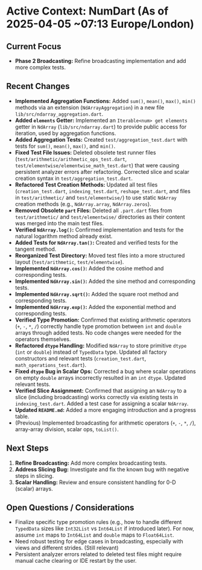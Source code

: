 <!-- Version: 1.5 | Last Updated: 2025-04-05 | Updated By: Cline -->

# Active Context: NumDart (As of 2025-04-05 ~07:13 Europe/London)

## Current Focus

- **Phase 2 Broadcasting:** Refine broadcasting implementation and add more
  complex tests.

## Recent Changes

- **Implemented Aggregation Functions:** Added `sum()`, `mean()`, `max()`,
  `min()` methods via an extension (`NdArrayAggregation`) in a new file
  `lib/src/ndarray_aggregation.dart`.
- **Added `elements` Getter:** Implemented an `Iterable<num> get elements`
  getter in `NdArray` (`lib/src/ndarray.dart`) to provide public access for
  iteration, used by aggregation functions.
- **Added Aggregation Tests:** Created `test/aggregation_test.dart` with tests
  for `sum()`, `mean()`, `max()`, and `min()`.
- **Fixed Test File Issues:** Deleted obsolete test runner files
  (`test/arithmetic/arithmetic_ops_test.dart`,
  `test/elementwise/elementwise_math_test.dart`) that were causing persistent
  analyzer errors after refactoring. Corrected slice and scalar creation syntax
  in `test/aggregation_test.dart`.
- **Refactored Test Creation Methods:** Updated all test files
  (`creation_test.dart`, `indexing_test.dart`, `reshape_test.dart`, and files in
  `test/arithmetic/` and `test/elementwise/`) to use static `NdArray` creation
  methods (e.g., `NdArray.array`, `NdArray.zeros`).
- **Removed Obsolete `part` Files:** Deleted all `.part.dart` files from
  `test/arithmetic/` and `test/elementwise/` directories as their content was
  merged into the main test files.
- **Verified `NdArray.log()`:** Confirmed implementation and tests for the
  natural logarithm method already exist.
- **Added Tests for `NdArray.tan()`:** Created and verified tests for the
  tangent method.
- **Reorganized Test Directory:** Moved test files into a more structured layout
  (`test/arithmetic`, `test/elementwise`).
- **Implemented `NdArray.cos()`:** Added the cosine method and corresponding
  tests.
- **Implemented `NdArray.sin()`:** Added the sine method and corresponding
  tests.
- **Implemented `NdArray.sqrt()`:** Added the square root method and
  corresponding tests.
- **Implemented `NdArray.exp()`:** Added the exponential method and
  corresponding tests.
- **Verified Type Promotion:** Confirmed that existing arithmetic operators
  (`+`, `-`, `*`, `/`) correctly handle type promotion between `int` and
  `double` arrays through added tests. No code changes were needed for the
  operators themselves.
- **Refactored `dtype` Handling:** Modified `NdArray` to store primitive `dtype`
  (`int` or `double`) instead of `TypedData` type. Updated all factory
  constructors and relevant tests (`creation_test.dart`,
  `math_operations_test.dart`).
- **Fixed `dtype` Bug in Scalar Ops:** Corrected a bug where scalar operations
  on empty `double` arrays incorrectly resulted in an `int` `dtype`. Updated
  relevant tests.
- **Verified Slice Assignment:** Confirmed that assigning an `NdArray` to a
  slice (including broadcasting) works correctly via existing tests in
  `indexing_test.dart`. Added a test case for assigning a scalar `NdArray`.
- **Updated `README.md`:** Added a more engaging introduction and a progress
  table.
- (Previous) Implemented broadcasting for arithmetic operators (`+`, `-`, `*`,
  `/`), array-array division, scalar ops, `toList()`.

## Next Steps

1. **Refine Broadcasting:** Add more complex broadcasting tests.
2. **Address Slicing Bug:** Investigate and fix the known bug with negative
   steps in slicing.
3. **Scalar Handling:** Review and ensure consistent handling for 0-D (scalar)
   arrays.

## Open Questions / Considerations

- Finalize specific type promotion rules (e.g., how to handle different
  `TypedData` sizes like `Int32List` vs `Int64List` if introduced later). For
  now, assume `int` maps to `Int64List` and `double` maps to `Float64List`.
- Need robust testing for edge cases in broadcasting, especially with views and
  different strides. (Still relevant)
- Persistent analyzer errors related to deleted test files might require manual
  cache clearing or IDE restart by the user.
